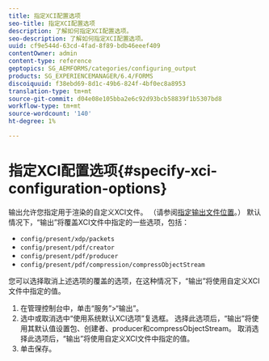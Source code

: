 ```yaml
---
title: 指定XCI配置选项
seo-title: 指定XCI配置选项
description: 了解如何指定XCI配置选项。
seo-description: 了解如何指定XCI配置选项。
uuid: cf9e544d-63cd-4fad-8f89-bdb46eeef409
contentOwner: admin
content-type: reference
geptopics: SG_AEMFORMS/categories/configuring_output
products: SG_EXPERIENCEMANAGER/6.4/FORMS
discoiquuid: f38ebd69-8d1c-49b6-824f-4bf0ec8a8953
translation-type: tm+mt
source-git-commit: d04e08e105bba2e6c92d93bcb58839f1b5307bd8
workflow-type: tm+mt
source-wordcount: '140'
ht-degree: 1%

---
```



# 指定XCI配置选项{#specify-xci-configuration-options}

输出允许您指定用于渲染的自定义XCI文件。 （请参阅[指定输出文件位置](/help/forms/using/admin-help/specify-file-locations-output.md#specify-file-locations-for-output)。） 默认情况下，“输出”将覆盖XCI文件中指定的一些选项，包括：

* `config/present/xdp/packets`
* `config/present/pdf/creator`
* `config/present/pdf/producer`
* `config/present/pdf/compression/compressObjectStream`

您可以选择取消上述选项的覆盖的选项，在这种情况下，“输出”将使用自定义XCI文件中指定的值。

1. 在管理控制台中，单击“服务”>“输出”。
1. 选中或取消选中“使用系统默认XCI选项”复选框。 选择此选项后，“输出”将使用其默认值设置包、创建者、producer和compressObjectStream。 取消选择此选项后，“输出”将使用自定义XCI文件中指定的值。
1. 单击保存。

